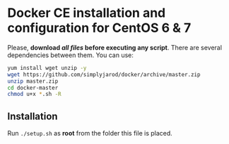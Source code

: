 # Docker CE installation and configuration for CentOS 6 & 7

Please, **download _all files_ before executing any script**. There are several dependencies between them. You can use:
```bash
yum install wget unzip -y
wget https://github.com/simplyjarod/docker/archive/master.zip
unzip master.zip
cd docker-master
chmod u+x *.sh -R
```

## Installation
Run `./setup.sh` as **root** from the folder this file is placed.
